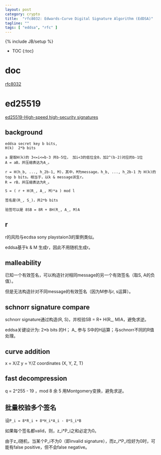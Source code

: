 ```yaml
---
layout: post
category: crypto
title:  "rfc8032: Edwards-Curve Digital Signature Algorithm (EdDSA)"
tagline: ""
tags: [ "eddsa", "rfc" ] 
---
```

{% include JB/setup %}

* TOC
{:toc}

# doc

[rfc8032](https://tools.ietf.org/html/rfc8032)

# ed25519

[ed25519-High-speed high-security signatures](https://ed25519.cr.yp.to/ed25519-20110705.pdf)

## background

    eddsa secret key b bits, 
    H(k)  2*b bits

    a 是取H(k)的 3<=i<=b-3 共b-5位， 加i<3的低位全0，加2^(b-2)对应的b-1位
    A = aB，并压缩表达为A_。

    r = H(h_b, ..., h_2b-1, M)，其中，M为message，h_b, ..., h_2b-1 为 H(k)的 top b bits。相当于，以k & message派生r。
    R = rB，并压缩表达为R_。

    S = ( r + H(R_, A_, M)*a ) mod l

    签名是(R_, S_)，共2*b bits

    验签可以是 8SB = 8R + 8H(R_, A_, M)A

## r

r的风险与ecdsa sony playstaion3的案例类似。

eddsa基于k & M 生成r，因此不用随机生成r。

## malleability

已知一个有效签名，可以构造针对相同message的另一个有效签名（取S, A的负值）。

但是无法构造针对不同message的有效签名（因为M参与r, s运算）。

## schnorr signature compare

schnorr signature通过构造(R, S)，并校验SB = R+ H(R_, M)A，避免求逆。

eddsa关键设计为: 2*b bits 的H； A_ 参与 S中的H运算；与schnorr不同的R值处理。

## curve addition

  x = X/Z
  y = Y/Z
  coordinates  (X, Y, Z, T) 

## fast decompression

  q = 2^255 - 19 ，mod 8 余 5
  用Montgomery变换，避免求逆。

## 批量校验多个签名

  设`P_i = 8*R_i + 8*H_i*A_i - 8*S_i*B`

  如果每个签名都valid，则，z_i*P_i之和必定为0。

  由于z_i随机，当某个P_i不为0（即invalid signature），而z_i*P_i恰好为0时，可能有false positive，但不会false negative。

